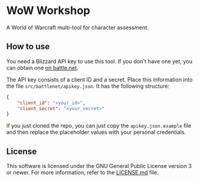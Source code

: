 # WoW Workshop

A World of Warcraft multi-tool for character assessment.

## How to use

You need a Blizzard API key to use this tool. If you don't have one yet, you
can obtain one [on battle.net](https://develop.battle.net/access/).

The API key consists of a client ID and a secret. Place this information into
the file `src/battlenet/apikey.json`. It has the following structure:

```json
{
    "client_id": "<your_id>",
    "client_secret": "<your_secret>"
}
```

If you just cloned the repo, you can just copy the `apikey.json.example` file
and then replace the placeholder values with your personal credentials.

## License

This software is licensed under the GNU General Public License version 3 or
newer. For more information, refer to the [LICENSE.md](LICENSE.md) file.
